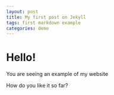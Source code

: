 ```yaml
--- 
layout: post
title: My first post on Jekyll
tags: first markdown example
categories: demo 
---
```



# Hello!

You are seeing an example of my website

How do you like it so far?
